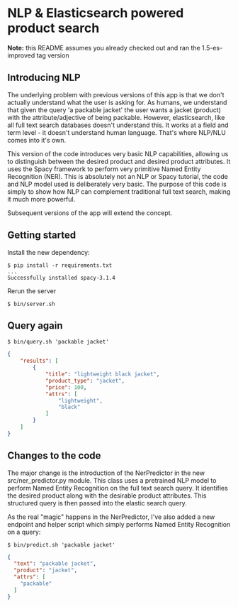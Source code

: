# NLP & Elasticsearch powered product search

**Note:** this README assumes you already checked out and ran the 1.5-es-improved tag version

## Introducing NLP

The underlying problem with previous versions of this app is that we don't actually understand what the user is asking
for. As humans, we understand that given the query 'a packable jacket' the user wants a jacket (product) with the
attribute/adjective of being packable. However, elasticsearch, like all full text search databases doesn't understand
this. It works at a field and term level - it doesn't understand human language. That's where NLP/NLU comes into it's
own.

This version of the code introduces very basic NLP capabilities, allowing us to distinguish between the desired product
and desired product attributes. It uses the Spacy framework to perform very primitive Named Entity Recognition (NER).
This is absolutely not an NLP or Spacy tutorial, the code and NLP model used is deliberately very basic. The purpose of
this code is simply to show how NLP can complement traditional full text search, making it much more powerful.

Subsequent versions of the app will extend the concept.

## Getting started

Install the new dependency:

```shell
$ pip install -r requirements.txt
...
Successfully installed spacy-3.1.4
```

Rerun the server

```shell
$ bin/server.sh
```

## Query again

```shell
$ bin/query.sh 'packable jacket'
```

```json
{
    "results": [
        {
            "title": "lightweight black jacket",
            "product_type": "jacket",
            "price": 100,
            "attrs": [
                "lightweight",
                "black"
            ]
        }
    ]
}
```

## Changes to the code

The major change is the introduction of the NerPredictor in the new src/ner_predictor.py module. This class uses a
pretrained NLP model to perform Named Entity Recognition on the full text search query. It identifies the desired
product along with the desirable product attributes. This structured query is then passed into the elastic search query.

As the real "magic" happens in the NerPredictor, I've also added a new endpoint and helper script which simply performs
Named Entity Recognition on a query:

```shell
$ bin/predict.sh 'packable jacket'
```

```json
{
  "text": "packable jacket",
  "product": "jacket",
  "attrs": [
    "packable"
  ]
}
```